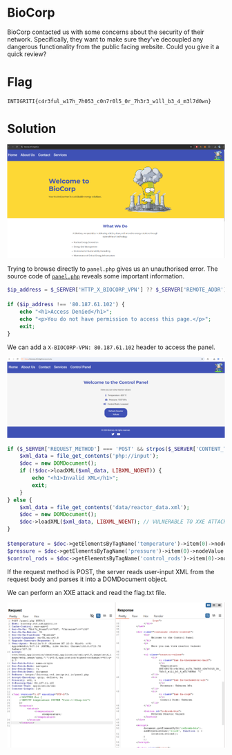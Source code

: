 # BioCorp

BioCorp contacted us with some concerns about the security of their network. Specifically, they want to make sure they've decoupled any dangerous functionality from the public facing website. Could you give it a quick review?

# Flag
```
INTIGRITI{c4r3ful_w17h_7h053_c0n7r0l5_0r_7h3r3_w1ll_b3_4_m3l7d0wn}
```

# Solution

<img src="imgs/home.png">

Trying to browse directly to `panel.php` gives us an unauthorised error.
The source code of [`panel.php`](src/web/app/panel.php) reveals some important information.

```php
$ip_address = $_SERVER['HTTP_X_BIOCORP_VPN'] ?? $_SERVER['REMOTE_ADDR'];

if ($ip_address !== '80.187.61.102') {
    echo "<h1>Access Denied</h1>";
    echo "<p>You do not have permission to access this page.</p>";
    exit;
}
```

We can add a `X-BIOCORP-VPN: 80.187.61.102` header to access the panel.

<img src="imgs/panel.png">

```php
if ($_SERVER['REQUEST_METHOD'] === 'POST' && strpos($_SERVER['CONTENT_TYPE'], 'application/xml') !== false) {
    $xml_data = file_get_contents('php://input');
    $doc = new DOMDocument();
    if (!$doc->loadXML($xml_data, LIBXML_NOENT)) {
        echo "<h1>Invalid XML</h1>";
        exit;
    }
} else {
    $xml_data = file_get_contents('data/reactor_data.xml');
    $doc = new DOMDocument();
    $doc->loadXML($xml_data, LIBXML_NOENT); // VULNERABLE TO XXE ATTACK
}

$temperature = $doc->getElementsByTagName('temperature')->item(0)->nodeValue ?? 'Unknown';
$pressure = $doc->getElementsByTagName('pressure')->item(0)->nodeValue ?? 'Unknown';
$control_rods = $doc->getElementsByTagName('control_rods')->item(0)->nodeValue ?? 'Unknown';
```

If the request method is POST, the server reads user-input XML from the request body and parses it into a DOMDocument object. 

We can perform an XXE attack and read the flag.txt file.

<img src="imgs/xxe.png">